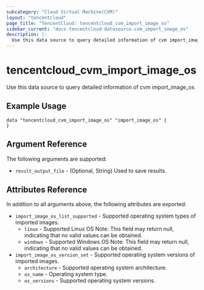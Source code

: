 ```yaml
---
subcategory: "Cloud Virtual Machine(CVM)"
layout: "tencentcloud"
page_title: "TencentCloud: tencentcloud_cvm_import_image_os"
sidebar_current: "docs-tencentcloud-datasource-cvm_import_image_os"
description: |-
  Use this data source to query detailed information of cvm import_image_os
---
```


# tencentcloud_cvm_import_image_os

Use this data source to query detailed information of cvm import_image_os

## Example Usage

```hcl
data "tencentcloud_cvm_import_image_os" "import_image_os" {
}
```

## Argument Reference

The following arguments are supported:

* `result_output_file` - (Optional, String) Used to save results.

## Attributes Reference

In addition to all arguments above, the following attributes are exported:

* `import_image_os_list_supported` - Supported operating system types of imported images.
  * `linux` - Supported Linux OS Note: This field may return null, indicating that no valid values can be obtained.
  * `windows` - Supported Windows OS Note: This field may return null, indicating that no valid values can be obtained.
* `import_image_os_version_set` - Supported operating system versions of imported images.
  * `architecture` - Supported operating system architecture.
  * `os_name` - Operating system type.
  * `os_versions` - Supported operating system versions.



